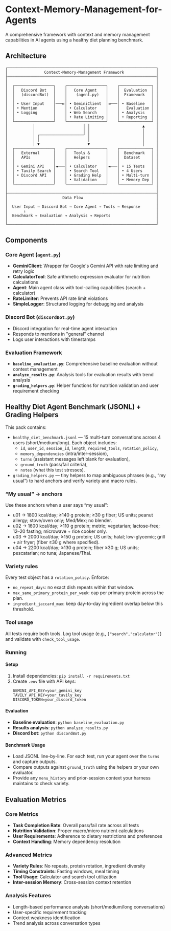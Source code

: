 # Context-Memory-Management-for-Agents

A comprehensive framework with context and memory management capabilities in AI agents using a healthy diet planning benchmark.

## Architecture

```
┌─────────────────────────────────────────────────────────────────┐
│                Context-Memory-Management Framework              │
├─────────────────────────────────────────────────────────────────┤
│                                                                 │
│  ┌─────────────────┐    ┌─────────────────┐    ┌──────────────┐ │
│  │   Discord Bot   │    │   Core Agent    │    │  Evaluation  │ │
│  │   (discordBot)  │    │    (agent.py)   │    │  Framework   │ │
│  │                 │    │                 │    │              │ │
│  │ • User Input    │───►│ • GeminiClient  │◄───│ • Baseline   │ │
│  │ • Mention       │    │ • Calculator    │    │   Evaluation │ │
│  │ • Logging       │    │ • Web Search    │    │ • Analysis   │ │
│  │                 │    │ • Rate Limiting │    │ • Reporting  │ │
│  └─────────────────┘    └─────────────────┘    └──────────────┘ │
│           │                     │ │                       ▲     │
│           │                     │ │                       │     │
│           │ ┌───────────────────┘ │                       │     │
│           │ │                     │                       │     │
│           │ ▼                     ▼                       │     │
│  ┌─────────────────┐    ┌─────────────────┐    ┌──────────────┐ │
│  │   External      │    │   Tools &       │    │  Benchmark   │ │
│  │   APIs          │    │   Helpers       │    │  Dataset     │ │
│  │                 │    │                 │    │              │ │
│  │ • Gemini API    │◄───│ • Calculator    │◄───│ • 15 Tests   │ │
│  │ • Tavily Search │    │ • Search Tool   │    │ • 4 Users    │ │
│  │ • Discord API   │    │ • Grading Help  │    │ • Multi-turn │ │
│  │                 │    │ • Validation    │    │ • Memory Dep │ │
│  └─────────────────┘    └─────────────────┘    └──────────────┘ │
│                                                                 │
├─────────────────────────────────────────────────────────────────┤
│                        Data Flow                                │
│                                                                 │
│  User Input → Discord Bot → Core Agent → Tools → Response       │
│       ↓                                                         │
│  Benchmark → Evaluation → Analysis → Reports                    │
│                                                                 │
└─────────────────────────────────────────────────────────────────┘
```

## Components

### Core Agent (`agent.py`)
- **GeminiClient**: Wrapper for Google's Gemini API with rate limiting and retry logic
- **CalculatorTool**: Safe arithmetic expression evaluator for nutrition calculations
- **Agent**: Main agent class with tool-calling capabilities (search + calculator)
- **RateLimiter**: Prevents API rate limit violations
- **SimpleLogger**: Structured logging for debugging and analysis

### Discord Bot (`discordBot.py`)
- Discord integration for real-time agent interaction
- Responds to mentions in "general" channel
- Logs user interactions with timestamps

### Evaluation Framework
- **`baseline_evaluation.py`**: Comprehensive baseline evaluation without context management
- **`analyze_results.py`**: Analysis tools for evaluation results with trend analysis
- **`grading_helpers.py`**: Helper functions for nutrition validation and user requirement checking

## Healthy Diet Agent Benchmark (JSONL) + Grading Helpers

This pack contains:
- `healthy_diet_benchmark.jsonl` — 15 multi-turn conversations across 4 users (short/medium/long). Each object includes:
  - `id`, `user_id`, `session_id`, `length`, `required_tools`, `rotation_policy`,
  - `memory_dependencies` (intra/inter-session),
  - `turns` (assistant messages left blank for evaluation),
  - `ground_truth` (pass/fail criteria),
  - `notes` (what this test stresses).
- `grading_helpers.py` — tiny helpers to map ambiguous phrases (e.g., “my usual”) to hard anchors and verify variety and macro rules.

### “My usual” → anchors
Use these anchors when a user says “my usual”:
- u01 → 1800 kcal/day; ≥140 g protein; ≥30 g fiber; US units; peanut allergy; stove/oven only; Med/Mex; no blender.
- u02 → 1600 kcal/day; ≥110 g protein; metric; vegetarian; lactose-free; 12–20 fasting; microwave + rice cooker only.
- u03 → 2000 kcal/day; ≥150 g protein; US units; halal; low-glycemic; grill + air fryer; (fiber ≥30 g where specified).
- u04 → 2200 kcal/day; ≥130 g protein; fiber ≥30 g; US units; pescatarian; no tuna; Japanese/Thai.

### Variety rules
Every test object has a `rotation_policy`. Enforce:
- `no_repeat_days`: no exact dish repeats within that window.
- `max_same_primary_protein_per_week`: cap per primary protein across the plan.
- `ingredient_jaccard_max`: keep day-to-day ingredient overlap below this threshold.

### Tool usage
All tests require both tools. Log tool usage (e.g., `["search","calculator"]`) and validate with `check_tool_usage`.

### Running

#### Setup
1. Install dependencies: `pip install -r requirements.txt`
2. Create `.env` file with API keys:
   ```
   GEMINI_API_KEY=your_gemini_key
   TAVILY_API_KEY=your_tavily_key
   DISCORD_TOKEN=your_discord_token
   ```

#### Evaluation
- **Baseline evaluation**: `python baseline_evaluation.py`
- **Results analysis**: `python analyze_results.py`
- **Discord bot**: `python discordBot.py`

#### Benchmark Usage
- Load JSONL line-by-line. For each test, run your agent over the `turns` and capture outputs.
- Compare outputs against `ground_truth` using the helpers or your own evaluator.
- Provide any `menu_history` and prior-session context your harness maintains to check variety.

## Evaluation Metrics

### Core Metrics
- **Task Completion Rate**: Overall pass/fail rate across all tests
- **Nutrition Validation**: Proper macro/micro nutrient calculations
- **User Requirements**: Adherence to dietary restrictions and preferences
- **Context Handling**: Memory dependency resolution

### Advanced Metrics
- **Variety Rules**: No repeats, protein rotation, ingredient diversity
- **Timing Constraints**: Fasting windows, meal timing
- **Tool Usage**: Calculator and search tool utilization
- **Inter-session Memory**: Cross-session context retention

### Analysis Features
- Length-based performance analysis (short/medium/long conversations)
- User-specific requirement tracking
- Context weakness identification
- Trend analysis across conversation types